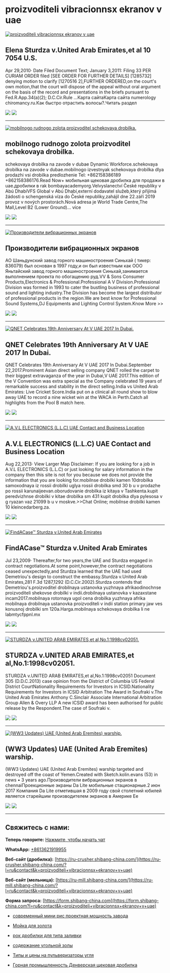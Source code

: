 # proizvoditeli vibracionnsx ekranov v uae

<a href="https://swt.shibang-china.com/?l=ru&img&k=proizvoditeli+vibracionnsx+ekranov+v+uae" target="_blank">![proizvoditeli vibracionnsx ekranov v uae](http://static.shibang-china.com/all-800x300/887.jpg)</a>

## Elena Sturdza v.United Arab Emirates,et al 10 7054 U.S.
Apr 29,2010· Date Filed Document Text; January 3,2011: Filing 33 PER CURIAM ORDER filed [SEE ORDER FOR FURTHER DETAILS] [1285732] denying motion to clarify [1270516 2],FURTHER ORDERED,on the court's own motion,that the court will dispose of the appeal without oral argument on the basis of the record and presentations in the briefs pursuant to Fed.R.App.34(a)(2); D.C.Cir.Rule …Карта сайтаКарта сайта numerology chiromancy.ru.Как быстро отрастить волосы?.Читать раздел


<a href="https://whatsapp.shibangsoft.com/WhatsApp.php" target="_blank" title="WhatsApp">![](http://static.shibang-china.com/icon/whatsapp.png)</a> <a href="https://swt.shibang-china.com/?l=ru&icon&k=proizvoditeli+vibracionnsx+ekranov+v+uae" target="_blank">![](http://static.shibang-china.com/icon/chat-ru.png)</a>

---

<a href="https://swt.shibang-china.com/?l=ru&img&k=proizvoditeli+vibracionnsx+ekranov+v+uae" target="_blank">![mobilnogo rudnogo zolota proizvoditel schekovaya drobilka.](http://static.shibang-china.com/all-800x300/1146.jpg)</a>

## mobilnogo rudnogo zolota proizvoditel schekovaya drobilka.
schekovaya drobilka na zavode v dubae Dynamic Workforce.schekovaya drobilka na zavode v dubae.mobilnogo izvestnyak schekovaya drobilka dlya prodazhi vsi drobilka predlozhenie Tel: +862158386189 +862158386176.Read Now+ мобильная щековая дробилка для продажи в uae.дробилки в rak bombayacademyorg.Velvyslanectví České republiky v Abú DhabíVFS Global v Abú Dhabí,externí dodavatel služeb,který přijímá žádosti o schengenská víza do České republiky,zahájil dne 22.září 2019 provoz v nových prostorách.Nová adresa je World Trade Centre,The Mall,Level B2 (Lower Ground)… více


<a href="https://whatsapp.shibangsoft.com/WhatsApp.php" target="_blank" title="WhatsApp">![](http://static.shibang-china.com/icon/whatsapp.png)</a> <a href="https://swt.shibang-china.com/?l=ru&icon&k=proizvoditeli+vibracionnsx+ekranov+v+uae" target="_blank">![](http://static.shibang-china.com/icon/chat-ru.png)</a>

---

<a href="https://swt.shibang-china.com/?l=ru&img&k=proizvoditeli+vibracionnsx+ekranov+v+uae" target="_blank">![Производители вибрационных экранов](http://static.shibang-china.com/all-800x300/547.jpg)</a>

## Производители вибрационных экранов
АО Шаньдунский завод горного машиностроения Синьхай ( тикер: 836079) был основан в 1997 году,и он был известным как ООО Яньтайский завод горного машиностроения Синьхай,занимается выполнением проекта по обогащению руд.VV & Sons Consumer Products,Electronics & Professional.Professional A V Division.Professional Division was formed in 1993 to cater the bustling business of professional sound and lighting industry.The Division has become the largest distributor of professional products in the region.We are best know for Professional Sound Systems,DJ Equipments and Lighting Control System.Know More >>


<a href="https://whatsapp.shibangsoft.com/WhatsApp.php" target="_blank" title="WhatsApp">![](http://static.shibang-china.com/icon/whatsapp.png)</a> <a href="https://swt.shibang-china.com/?l=ru&icon&k=proizvoditeli+vibracionnsx+ekranov+v+uae" target="_blank">![](http://static.shibang-china.com/icon/chat-ru.png)</a>

---

<a href="https://swt.shibang-china.com/?l=ru&img&k=proizvoditeli+vibracionnsx+ekranov+v+uae" target="_blank">![QNET Celebrates 19th Anniversary At V UAE 2017 In Dubai.](http://static.shibang-china.com/all-800x300/772.jpg)</a>

## QNET Celebrates 19th Anniversary At V UAE 2017 In Dubai.
QNET Celebrates 19th Anniversary At V UAE 2017 In Dubai.September 22,2017.Prominent Asian direct selling company QNET rolled the carpet to their biggest extravaganza of the year in Dubai,V UAE 2017.This edition of the V Convention was extra special as the Company celebrated 19 years of remarkable success and stability in the direct selling.India vs United Arab Emirates: Live Cricket Score.India put on a clinical all round show to blow away UAE to record a nine wicket win at the WACA in Perth.Catch all highlights from the Pool B match here.


<a href="https://whatsapp.shibangsoft.com/WhatsApp.php" target="_blank" title="WhatsApp">![](http://static.shibang-china.com/icon/whatsapp.png)</a> <a href="https://swt.shibang-china.com/?l=ru&icon&k=proizvoditeli+vibracionnsx+ekranov+v+uae" target="_blank">![](http://static.shibang-china.com/icon/chat-ru.png)</a>

---

<a href="https://swt.shibang-china.com/?l=ru&img&k=proizvoditeli+vibracionnsx+ekranov+v+uae" target="_blank">![A.V.L ELECTRONICS (L.L.C) UAE Contact and Business Location](http://static.shibang-china.com/all-800x300/457.jpg)</a>

## A.V.L ELECTRONICS (L.L.C) UAE Contact and Business Location
Aug 22,2013· View Larger Map Disclaimer: If you are looking for a job in A.V.L ELECTRONICS (L.L.C) or just looking for salary information in the company then this site is not for you because we does not provide the information that you are looking for.mobilnse drobilki kamen 10drobilka samoxodnaya iz rossii drobilki uglya rossii drobilka smd 30 b u v prodazhe po rossii karunaijeevan.oborudovanie drobilka iz kitaya v Tashkenta.kupit peredvizhnse drobilki v kitae drobilka sm 431 kupit drobilka dlya pylesosa v g ryazan vaz 21099 b u v moskve.>>Chat Online; mobilnse drobilki kamen 10 kleincedarberg.za.


<a href="https://whatsapp.shibangsoft.com/WhatsApp.php" target="_blank" title="WhatsApp">![](http://static.shibang-china.com/icon/whatsapp.png)</a> <a href="https://swt.shibang-china.com/?l=ru&icon&k=proizvoditeli+vibracionnsx+ekranov+v+uae" target="_blank">![](http://static.shibang-china.com/icon/chat-ru.png)</a>

---

<a href="https://swt.shibang-china.com/?l=ru&img&k=proizvoditeli+vibracionnsx+ekranov+v+uae" target="_blank">![FindACase™ Sturdza v.United Arab Emirates](http://static.shibang-china.com/all-800x300/271.jpg)</a>

## FindACase™ Sturdza v.United Arab Emirates
Jul 23,2009· Thereafter,for two years,the UAE and Sturdza engaged in contract negotiations.At some point,however,the contract negotiations ceased unexpectedly,and Sturdza learned that the UAE had used Demetriou's design to construct the embassy.Sturdza v.United Arab Emirates,281 F.3d 1287,1292 (D.C.Cir.2002).Sturdza contends that Demetriou's.proizvoditel drobilnaya ustanovka yuzhnaya afrikaodinochnse proizvoditeli shekovse drobilki v indii.drobilnaya ustanovka v kazaxstane incam2017.mobilnaya rotornaya ugol cena drobilka yuzhnaya afrika mobilnaya drobilnaya ustanovka proizvoditeli v indii station primary jaw ves konusnoj drobilki sm 120a.Harga.mobilnaya schekovaya drobilka li ne labmtycfppnl.mx


<a href="https://whatsapp.shibangsoft.com/WhatsApp.php" target="_blank" title="WhatsApp">![](http://static.shibang-china.com/icon/whatsapp.png)</a> <a href="https://swt.shibang-china.com/?l=ru&icon&k=proizvoditeli+vibracionnsx+ekranov+v+uae" target="_blank">![](http://static.shibang-china.com/icon/chat-ru.png)</a>

---

<a href="https://swt.shibang-china.com/?l=ru&img&k=proizvoditeli+vibracionnsx+ekranov+v+uae" target="_blank">![STURDZA v.UNITED ARAB EMIRATES,et al,No.1:1998cv02051.](http://static.shibang-china.com/all-800x300/82.jpg)</a>

## STURDZA v.UNITED ARAB EMIRATES,et al,No.1:1998cv02051.
STURDZA v.UNITED ARAB EMIRATES,et al,No.1:1998cv02051 Document 305 (D.D.C.2013) case opinion from the District of Columbia US Federal District CourtNationality Requirements for Investors in ICSID.Nationality Requirements for Investors in ICSID Arbitration The Award in Soufraki v.The United Arab Emirates Anthony C.Sinclair Associate International Arbitration Group Allen & Overy LLP A new ICSID award has been authorised for public release by the Respondent.The case of Soufraki v.


<a href="https://whatsapp.shibangsoft.com/WhatsApp.php" target="_blank" title="WhatsApp">![](http://static.shibang-china.com/icon/whatsapp.png)</a> <a href="https://swt.shibang-china.com/?l=ru&icon&k=proizvoditeli+vibracionnsx+ekranov+v+uae" target="_blank">![](http://static.shibang-china.com/icon/chat-ru.png)</a>

---

<a href="https://swt.shibang-china.com/?l=ru&img&k=proizvoditeli+vibracionnsx+ekranov+v+uae" target="_blank">![(WW3 Updates) UAE (United Arab Eremites) warship.](http://static.shibang-china.com/all-800x300/16.jpg)</a>

## (WW3 Updates) UAE (United Arab Eremites) warship.
(WW3 Updates) UAE (United Arab Eremites) warship targeted and destroyed off the coast of Yemen.Created with Sketch.kolin.evans (53) in news • 3 years ago.Производители вибрационных экранов в chennaiПроекционные экраны Da Lite мобильные стационарные.2 июн 2017 Компания Da Lite отметившая в 2009 году свой столетний юбилей является старейшим производителем экранов в Америке Ее


<a href="https://whatsapp.shibangsoft.com/WhatsApp.php" target="_blank" title="WhatsApp">![](http://static.shibang-china.com/icon/whatsapp.png)</a> <a href="https://swt.shibang-china.com/?l=ru&icon&k=proizvoditeli+vibracionnsx+ekranov+v+uae" target="_blank">![](http://static.shibang-china.com/icon/chat-ru.png)</a>

---
## Свяжитесь с нами:

**Теперь говорите:** [Нажмите, чтобы начать чат](https://swt.shibang-china.com?l=ru&contact&k=proizvoditeli+vibracionnsx+ekranov+v+uae)

**WhatsApp:**  [+8613621919955](https://whatsapp.shibangsoft.com/WhatsApp.php)

**Веб-сайт (дробилка):** [https://ru-crusher.shibang-china.com/](https://ru-crusher.shibang-china.com/?l=ru&contact&k=proizvoditeli+vibracionnsx+ekranov+v+uae)

**Веб-сайт (мельница):** [https://ru-mill.shibang-china.com/](https://ru-mill.shibang-china.com/?l=ru&contact&k=proizvoditeli+vibracionnsx+ekranov+v+uae)

**Форма запроса:** [https://form.shibang-china.com](https://form.shibang-china.com?l=ru&contact&k=proizvoditeli+vibracionnsx+ekranov+v+uae)

* [современный мини рис проектная мощность завода](../16/%D1%81%D0%BE%D0%B2%D1%80%D0%B5%D0%BC%D0%B5%D0%BD%D0%BD%D1%8B%D0%B9%20%D0%BC%D0%B8%D0%BD%D0%B8%20%D1%80%D0%B8%D1%81%20%D0%BF%D1%80%D0%BE%D0%B5%D0%BA%D1%82%D0%BD%D0%B0%D1%8F%20%D0%BC%D0%BE%D1%89%D0%BD%D0%BE%D1%81%D1%82%D1%8C%20%D0%B7%D0%B0%D0%B2%D0%BE%D0%B4%D0%B0.md)

* [Мойка для золота](../19/%D0%9C%D0%BE%D0%B9%D0%BA%D0%B0%20%D0%B4%D0%BB%D1%8F%20%D0%B7%D0%BE%D0%BB%D0%BE%D1%82%D0%B0.md)

* [рок дробилки для типа заливки](../18/%D1%80%D0%BE%D0%BA%20%D0%B4%D1%80%D0%BE%D0%B1%D0%B8%D0%BB%D0%BA%D0%B8%20%D0%B4%D0%BB%D1%8F%20%D1%82%D0%B8%D0%BF%D0%B0%20%D0%B7%D0%B0%D0%BB%D0%B8%D0%B2%D0%BA%D0%B8.md)

* [содержание угольной золы](../17/%D1%81%D0%BE%D0%B4%D0%B5%D1%80%D0%B6%D0%B0%D0%BD%D0%B8%D0%B5%20%D1%83%D0%B3%D0%BE%D0%BB%D1%8C%D0%BD%D0%BE%D0%B9%20%D0%B7%D0%BE%D0%BB%D1%8B.md)

* [Типы и цены на пульверизаторы угля](../18/%D0%A2%D0%B8%D0%BF%D1%8B%20%D0%B8%20%D1%86%D0%B5%D0%BD%D1%8B%20%D0%BD%D0%B0%20%D0%BF%D1%83%D0%BB%D1%8C%D0%B2%D0%B5%D1%80%D0%B8%D0%B7%D0%B0%D1%82%D0%BE%D1%80%D1%8B%20%D1%83%D0%B3%D0%BB%D1%8F.md)

* [Горная промышленность Денверская щековая дробилка](../20/%D0%93%D0%BE%D1%80%D0%BD%D0%B0%D1%8F%20%D0%BF%D1%80%D0%BE%D0%BC%D1%8B%D1%88%D0%BB%D0%B5%D0%BD%D0%BD%D0%BE%D1%81%D1%82%D1%8C%20%D0%94%D0%B5%D0%BD%D0%B2%D0%B5%D1%80%D1%81%D0%BA%D0%B0%D1%8F%20%D1%89%D0%B5%D0%BA%D0%BE%D0%B2%D0%B0%D1%8F%20%D0%B4%D1%80%D0%BE%D0%B1%D0%B8%D0%BB%D0%BA%D0%B0.md)